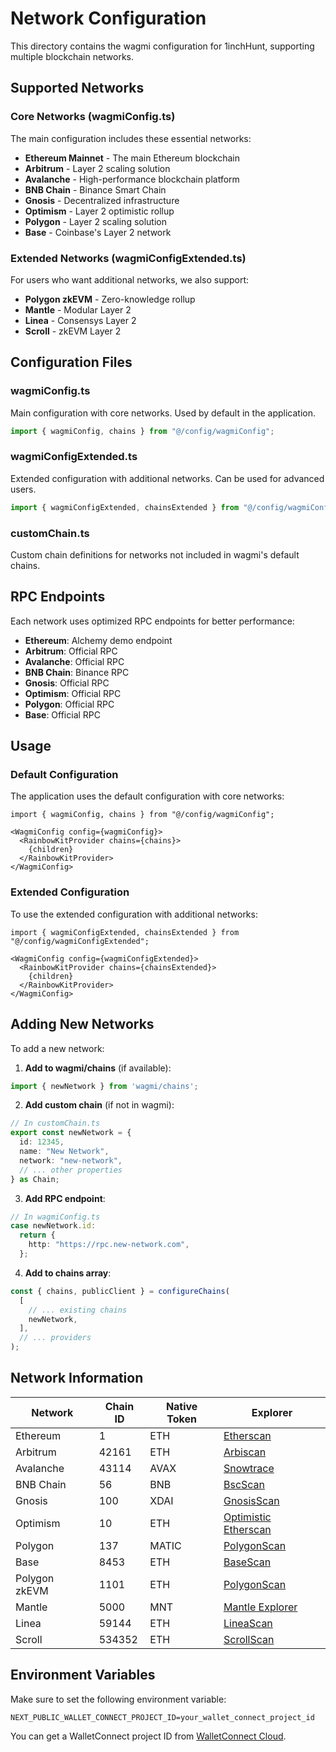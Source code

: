 # Network Configuration

This directory contains the wagmi configuration for 1inchHunt, supporting multiple blockchain networks.

## Supported Networks

### Core Networks (wagmiConfig.ts)
The main configuration includes these essential networks:

- **Ethereum Mainnet** - The main Ethereum blockchain
- **Arbitrum** - Layer 2 scaling solution
- **Avalanche** - High-performance blockchain platform
- **BNB Chain** - Binance Smart Chain
- **Gnosis** - Decentralized infrastructure
- **Optimism** - Layer 2 optimistic rollup
- **Polygon** - Layer 2 scaling solution
- **Base** - Coinbase's Layer 2 network

### Extended Networks (wagmiConfigExtended.ts)
For users who want additional networks, we also support:

- **Polygon zkEVM** - Zero-knowledge rollup
- **Mantle** - Modular Layer 2
- **Linea** - Consensys Layer 2
- **Scroll** - zkEVM Layer 2

## Configuration Files

### wagmiConfig.ts
Main configuration with core networks. Used by default in the application.

```typescript
import { wagmiConfig, chains } from "@/config/wagmiConfig";
```

### wagmiConfigExtended.ts
Extended configuration with additional networks. Can be used for advanced users.

```typescript
import { wagmiConfigExtended, chainsExtended } from "@/config/wagmiConfigExtended";
```

### customChain.ts
Custom chain definitions for networks not included in wagmi's default chains.

## RPC Endpoints

Each network uses optimized RPC endpoints for better performance:

- **Ethereum**: Alchemy demo endpoint
- **Arbitrum**: Official RPC
- **Avalanche**: Official RPC
- **BNB Chain**: Binance RPC
- **Gnosis**: Official RPC
- **Optimism**: Official RPC
- **Polygon**: Official RPC
- **Base**: Official RPC

## Usage

### Default Configuration
The application uses the default configuration with core networks:

```tsx
import { wagmiConfig, chains } from "@/config/wagmiConfig";

<WagmiConfig config={wagmiConfig}>
  <RainbowKitProvider chains={chains}>
    {children}
  </RainbowKitProvider>
</WagmiConfig>
```

### Extended Configuration
To use the extended configuration with additional networks:

```tsx
import { wagmiConfigExtended, chainsExtended } from "@/config/wagmiConfigExtended";

<WagmiConfig config={wagmiConfigExtended}>
  <RainbowKitProvider chains={chainsExtended}>
    {children}
  </RainbowKitProvider>
</WagmiConfig>
```

## Adding New Networks

To add a new network:

1. **Add to wagmi/chains** (if available):
```typescript
import { newNetwork } from 'wagmi/chains';
```

2. **Add custom chain** (if not in wagmi):
```typescript
// In customChain.ts
export const newNetwork = {
  id: 12345,
  name: "New Network",
  network: "new-network",
  // ... other properties
} as Chain;
```

3. **Add RPC endpoint**:
```typescript
// In wagmiConfig.ts
case newNetwork.id:
  return {
    http: "https://rpc.new-network.com",
  };
```

4. **Add to chains array**:
```typescript
const { chains, publicClient } = configureChains(
  [
    // ... existing chains
    newNetwork,
  ],
  // ... providers
);
```

## Network Information

| Network | Chain ID | Native Token | Explorer |
|---------|----------|--------------|----------|
| Ethereum | 1 | ETH | [Etherscan](https://etherscan.io) |
| Arbitrum | 42161 | ETH | [Arbiscan](https://arbiscan.io) |
| Avalanche | 43114 | AVAX | [Snowtrace](https://snowtrace.io) |
| BNB Chain | 56 | BNB | [BscScan](https://bscscan.com) |
| Gnosis | 100 | XDAI | [GnosisScan](https://gnosisscan.io) |
| Optimism | 10 | ETH | [Optimistic Etherscan](https://optimistic.etherscan.io) |
| Polygon | 137 | MATIC | [PolygonScan](https://polygonscan.com) |
| Base | 8453 | ETH | [BaseScan](https://basescan.org) |
| Polygon zkEVM | 1101 | ETH | [PolygonScan](https://zkevm.polygonscan.com) |
| Mantle | 5000 | MNT | [Mantle Explorer](https://explorer.mantle.xyz) |
| Linea | 59144 | ETH | [LineaScan](https://lineascan.build) |
| Scroll | 534352 | ETH | [ScrollScan](https://scrollscan.com) |

## Environment Variables

Make sure to set the following environment variable:

```env
NEXT_PUBLIC_WALLET_CONNECT_PROJECT_ID=your_wallet_connect_project_id
```

You can get a WalletConnect project ID from [WalletConnect Cloud](https://cloud.walletconnect.com/). 